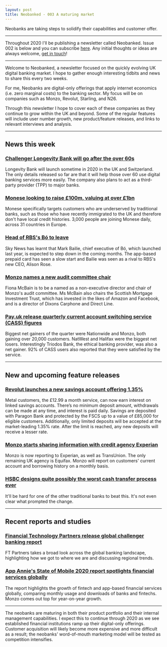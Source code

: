 ```yaml
---
layout: post
title: Neobanked - 003 A maturing market
---
```


Neobanks are taking steps to solidify their capabilities and customer offer.

---

Throughout 2020 I'll be publishing a newsletter called Neobanked. Issue 002 is below and you can subscribe [here](https://neobanked.substack.com). Any initial thoughts or ideas are always welcome, [get in touch](murdo.connochie@gmail.com)!

---

Welcome to Neobanked, a newsletter focused on the quickly evolving UK digital banking market. I hope to gather enough interesting tidbits and news to share this every two weeks.

For me, Neobanks are digital-only offerings that apply internet economics (i.e. zero marginal costs) to the banking sector. My focus will be on companies such as Monzo, Revolut, Starling, and N26. 

Through this newsletter I hope to cover each of these companies as they continue to grow within the UK and beyond. Some of the regular features will include user number growth, new product/feature releases, and links to relevant interviews and analysis.

---

## News this week

### [Challenger Longevity Bank will go after the over 60s](https://www.fintechfutures.com/2020/01/challenger-longevity-bank-positions-itself-for-the-silver-generation/)
Longevity Bank will launch sometime in 2020 in the UK and Switzerland. The only details released so far are that it will help those over 60 use digital banking services more easily. The company also plans to act as a third-party provider (TPP) to major banks.

### [Monese looking to raise £100m, valuing at over £1bn](https://www.ft.com/content/273f655c-3c73-11ea-a01a-bae547046735)
Monese specifically targets customers who are underserved by traditional banks, such as those who have recently immigrated to the UK and therefore don't have local credit histories. 3,000 people are joining Monese daily, across 31 countries in Europe.

### [Head of RBS's Bó to leave](https://news.sky.com/story/rbs-digital-bank-chief-to-leave-amid-rose-shake-up-11914063)
Sky News has learnt that Mark Bailie, chief executive of Bó, which launched last year, is expected to step down in the coming months. The app-based prepaid card has seen a slow start and Bailie was seen as a rival to RBS's new CEO, Alison Rose.

### [Monzo names a new audit committee chair](https://news.sky.com/story/monzo-to-name-city-heavyweight-mcbain-as-audit-chair-11909365)
Fiona McBain is to be a named as a non-executive director and chair of Monzo's audit committee. Ms McBain also chairs the Scottish Mortgage Investment Trust, which has invested in the likes of Amazon and Facebook, and is a director of Dixons Carphone and Direct Line.

### [Pay.uk release quarterly current account switching service (CASS) figures](https://www.wearepay.uk/wp-content/uploads/2020/01/20200123-Current-Account-Switch-Service-Q4-Dashboard-2019.pdf)
Biggest net gainers of the quarter were Nationwide and Monzo, both gaining over 20,000 customers. NatWest and Halifax were the biggest net losers. Interestingly Triodos Bank, the ethical banking provider, was also a net gainer. 92% of CASS users also reported that they were satisfied by the service.

---

## New and upcoming feature releases

### [Revolut launches a new savings account offering 1.35%](https://blog.revolut.com/savings-vaults-with-1-35-aer-now-live-for-gb-metal-customers/)
Metal customers, the £12.99 a month service, can now earn interest on linked savings accounts. There’s no minimum deposit amount, withdrawals can be made at any time, and interest is paid daily. Savings are deposited with Paragon Bank and protected by the FSCS up to a value of £85,000 for eligible customers. Additionally, only limited deposits will be accepted at the market-leading 1.35%  rate. After the limit is reached, any new deposits will receive a lesser rate.

### [Monzo starts sharing information with credit agency Experian](https://monzo.com/blog/2020/01/17/weve-started-reporting-to-experian/)
Monzo is now reporting to Experian, as well as TransUnion. The only remaining UK agency is Equifax. Monzo will report on customers' current account and borrowing history on a monthly basis.

### [HSBC designs quite possibly the worst cash transfer process ever](https://twitter.com/dh_habito/status/1219959676760096768)
It'll be hard for one of the other traditional banks to beat this. It's not even clear what prompted the change.

---

## Recent reports and studies

### [Financial Technology Partners release global challenger banking report](https://ftpartners.docsend.com/view/suxcjc4)
FT Partners takes a broad look across the global banking landscape, highlighting how we got to where we are and discussing regional trends.


### [App Annie's State of Mobile 2020 report spotlights financial services globally](https://www.appannie.com/en/go/state-of-mobile-2020/)
The report highlights the growth of fintech and app-based financial services globally, comparing monthly usage and downloads of banks and fintechs. Monzo comes out top for year-on-year growth.

---

The neobanks are maturing in both their product portfolio and their internal management capabilities. I expect this to continue through 2020 as we see established financial institutions ramp up their digital-only offerings. Customer acquisition will likely become more expensive and more difficult as a result; the neobanks' word-of-mouth marketing model will be tested as competition intensifies. 
